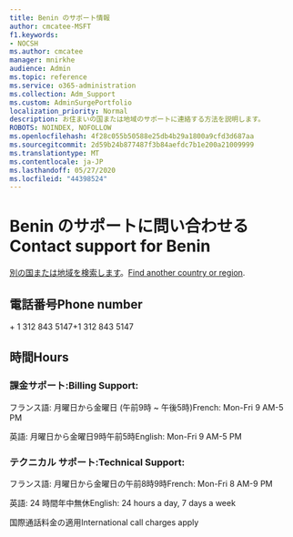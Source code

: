 ```yaml
---
title: Benin のサポート情報
author: cmcatee-MSFT
f1.keywords:
- NOCSH
ms.author: cmcatee
manager: mnirkhe
audience: Admin
ms.topic: reference
ms.service: o365-administration
ms.collection: Adm_Support
ms.custom: AdminSurgePortfolio
localization_priority: Normal
description: お住まいの国または地域のサポートに連絡する方法を説明します。
ROBOTS: NOINDEX, NOFOLLOW
ms.openlocfilehash: 4f28c055b50588e25db4b29a1800a9cfd3d687aa
ms.sourcegitcommit: 2d59b24b877487f3b84aefdc7b1e200a21009999
ms.translationtype: MT
ms.contentlocale: ja-JP
ms.lasthandoff: 05/27/2020
ms.locfileid: "44398524"
---
```

# <a name="contact-support-for-benin"></a><span data-ttu-id="97fed-103">Benin のサポートに問い合わせる</span><span class="sxs-lookup"><span data-stu-id="97fed-103">Contact support for Benin</span></span>

<span data-ttu-id="97fed-104">[別の国または地域を検索します](../contact-support-for-business-products.md)。</span><span class="sxs-lookup"><span data-stu-id="97fed-104">[Find another country or region](../contact-support-for-business-products.md).</span></span>

## <a name="phone-number"></a><span data-ttu-id="97fed-105">電話番号</span><span class="sxs-lookup"><span data-stu-id="97fed-105">Phone number</span></span>
<span data-ttu-id="97fed-106">+ 1 312 843 5147</span><span class="sxs-lookup"><span data-stu-id="97fed-106">+1 312 843 5147</span></span>

## <a name="hours"></a><span data-ttu-id="97fed-107">時間</span><span class="sxs-lookup"><span data-stu-id="97fed-107">Hours</span></span>
### <a name="billing-support"></a><span data-ttu-id="97fed-108">課金サポート:</span><span class="sxs-lookup"><span data-stu-id="97fed-108">Billing Support:</span></span>

<span data-ttu-id="97fed-109">フランス語: 月曜日から金曜日 (午前9時 ~ 午後5時)</span><span class="sxs-lookup"><span data-stu-id="97fed-109">French: Mon-Fri 9 AM-5 PM</span></span>

<span data-ttu-id="97fed-110">英語: 月曜日から金曜日9時午前5時</span><span class="sxs-lookup"><span data-stu-id="97fed-110">English: Mon-Fri 9 AM-5 PM</span></span>

### <a name="technical-support"></a><span data-ttu-id="97fed-111">テクニカル サポート:</span><span class="sxs-lookup"><span data-stu-id="97fed-111">Technical Support:</span></span>

<span data-ttu-id="97fed-112">フランス語: 月曜日から金曜日の午前8時9時</span><span class="sxs-lookup"><span data-stu-id="97fed-112">French: Mon-Fri 8 AM-9 PM</span></span>

<span data-ttu-id="97fed-113">英語: 24 時間年中無休</span><span class="sxs-lookup"><span data-stu-id="97fed-113">English: 24 hours a day, 7 days a week</span></span>

<span data-ttu-id="97fed-114">国際通話料金の適用</span><span class="sxs-lookup"><span data-stu-id="97fed-114">International call charges apply</span></span>

